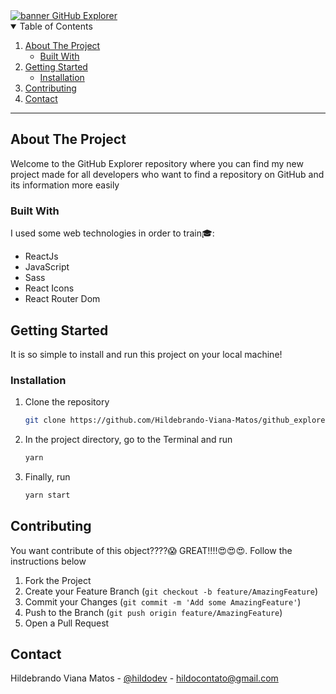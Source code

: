  <a href="https://github.com/Hildebrando-Viana-Matos/github_explorer">
    <img align="center" src="https://github.com/Hildebrando-Viana-Matos/github_explorer/tree/main/public/banner_readme.png" alt="banner GitHub Explorer">
 </a>
 
<details open="open">
  <summary>Table of Contents</summary>
  <ol>
    <li>
      <a href="#about-the-project">About The Project</a>
      <ul>
        <li><a href="#built-with">Built With</a></li>
      </ul>
    </li>
    <li>
      <a href="#getting-started">Getting Started</a>
      <ul>
        <li><a href="#installation">Installation</a></li>
      </ul>
    </li>
    <li><a href="#contributing">Contributing</a></li>
    <li><a href="#contact">Contact</a></li>
  </ol>
</details>

<hr>

## About The Project

<p>Welcome to the GitHub Explorer repository where you can find my new project made for all developers who want to find a repository on GitHub and its information more easily</p>

### Built With

I used some web technologies in order to train:mortar_board::

- ReactJs
- JavaScript
- Sass
- React Icons
- React Router Dom

## Getting Started

It is so simple to install and run this project on your local machine!

### Installation

1. Clone the repository
   ```sh
   git clone https://github.com/Hildebrando-Viana-Matos/github_explorer.git
   ```
2. In the project directory, go to the Terminal and run
   ```sh
   yarn
   ```
3. Finally, run
   ```sh
   yarn start
   ```

## Contributing

You want contribute of this object????:scream: GREAT!!!!:heart_eyes::heart_eyes::heart_eyes:. Follow the instructions below

1. Fork the Project
2. Create your Feature Branch (`git checkout -b feature/AmazingFeature`)
3. Commit your Changes (`git commit -m 'Add some AmazingFeature'`)
4. Push to the Branch (`git push origin feature/AmazingFeature`)
5. Open a Pull Request

## Contact

Hildebrando Viana Matos - [@hildodev](https://www.instagram.com/hildodev/) - hildocontato@gmail.com
